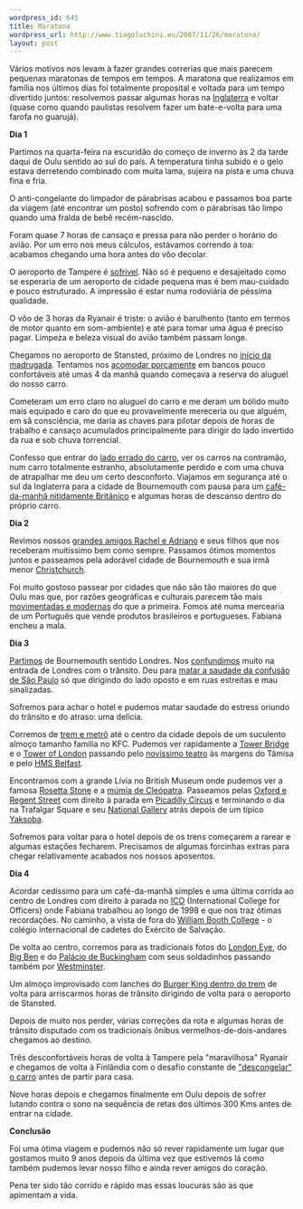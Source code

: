 ```yaml
--- 
wordpress_id: 645
title: Maratona
wordpress_url: http://www.tiagoluchini.eu/2007/11/26/maratona/
layout: post
---
```

Vários motivos nos levam à fazer grandes correrias que mais parecem pequenas maratonas de tempos em tempos. A maratona que realizamos em família nos últimos dias foi totalmente proposital e voltada para um tempo divertido juntos: resolvemos passar algumas horas na <a href="http://picasaweb.google.com/tiagoluchini/Londres22Nov07" target="_blank">Inglaterra</a> e voltar (quase como quando paulistas resolvem fazer um bate-e-volta para uma farofa no guarujá).

<strong>Dia 1</strong>

Partimos na quarta-feira na escuridão do começo de inverno às 2 da tarde daqui de Oulu sentido ao sul do país. A temperatura tinha subido e o gelo estava derretendo combinado com muita lama, sujeira na pista e uma chuva fina e fria.

O anti-congelante do limpador de párabrisas acabou e passamos boa parte da viagem (até encontrar um posto) sofrendo com o párabrisas tão limpo quando uma fralda de bebê recém-nascido.

Foram quase 7 horas de cansaço e pressa para não perder o horário do avião. Por um erro nos meus cálculos, estávamos correndo à toa: acabamos chegando uma hora antes do vôo decolar.

O aeroporto de Tampere é <a href="http://picasaweb.google.com/tiagoluchini/Londres22Nov07/photo#5136867646220804866" target="_blank">sofrível</a>. Não só é pequeno e desajeitado como se esperaria de um aeroporto de cidade pequena mas é bem mau-cuidado e pouco estruturado. A impressão é estar numa rodoviária de péssima qualidade.

O vôo de 3 horas da Ryanair é triste: o avião é barulhento (tanto em termos de motor quanto em som-ambiente) e até para tomar uma água é preciso pagar. Limpeza e beleza visual do avião também passam longe.

Chegamos no aeroporto de Stansted, próximo de Londres no <a href="http://picasaweb.google.com/tiagoluchini/Londres22Nov07/photo#5136867714940281650" target="_blank">início da madrugada</a>. Tentamos nos <a href="http://picasaweb.google.com/tiagoluchini/Londres22Nov07/photo#5136867809429562210" target="_blank">acomodar porcamente</a> em bancos pouco confortáveis até umas 4 da manhã quando começava a reserva do aluguel do nosso carro.

Cometeram um erro claro no aluguel do carro e me deram um bólido muito mais equipado e caro do que eu provavelmente mereceria ou que alguém, em sã consciência, me daria as chaves para pilotar depois de horas de trabalho e cansaço acumulados principalmente para dirigir do lado invertido da rua e sob chuva torrencial.

Confesso que entrar do <a href="http://picasaweb.google.com/tiagoluchini/Londres22Nov07/photo#5136869067854980402" target="_blank">lado errado do carro</a>, ver os carros na contramão, num carro totalmente estranho, absolutamente perdido e com uma chuva de atrapalhar me deu um certo desconforto. Viajamos em segurança até o sul da Inglaterra para a cidade de Bournemouth com pausa para um <a href="http://picasaweb.google.com/tiagoluchini/Londres22Nov07/photo#5136867895328908178" target="_blank">café-da-manhã nitidamente Britânico</a> e algumas horas de descanso dentro do próprio carro.

<strong>Dia 2</strong>

Revimos nossos <a href="http://picasaweb.google.com/tiagoluchini/Londres22Nov07/photo#5136868887466353858" target="_blank">grandes amigos Rachel e Adriano</a> e seus filhos que nos receberam muitíssimo bem como sempre. Passamos ótimos momentos juntos e passeamos pela adorável cidade de Bournemouth e sua irmã menor <a href="http://picasaweb.google.com/tiagoluchini/Londres22Nov07/photo#5136868354890409010" target="_blank">Christchurch</a>.

Foi muito gostoso passear por cidades que não são tão maiores do que Oulu mas que, por razões geográficas e culturais parecem tão mais <a href="http://picasaweb.google.com/tiagoluchini/Londres22Nov07/photo#5136868488034395234" target="_blank">movimentadas e modernas</a> do que a primeira. Fomos até numa mercearia de um Português que vende produtos brasileiros e portugueses. Fabiana encheu a mala.

<strong>Dia 3</strong>

<a href="http://picasaweb.google.com/tiagoluchini/Londres22Nov07/photo#5136869127984522594" target="_blank">Partimos</a> de Bournemouth sentido Londres. Nos <a href="http://picasaweb.google.com/tiagoluchini/Londres22Nov07/photo#5136869145164391794" target="_blank">confundimos</a> muito na entrada de Londres com o trânsito. Deu para <a href="http://picasaweb.google.com/tiagoluchini/Londres22Nov07/photo#5136872770116791842" target="_blank">matar a saudade da confusão de São Paulo</a> só que dirigindo do lado oposto e em ruas estreitas e mau sinalizadas.

Sofremos para achar o hotel e pudemos matar saudade do estress oriundo do trânsito e do atraso: uma delícia.

Corremos de <a href="http://picasaweb.google.com/tiagoluchini/Londres22Nov07/photo#5136869243948639650" target="_blank">trem e metrô</a> até o centro da cidade depois de um suculento almoço tamanho família no KFC. Pudemos ver rapidamente a <a href="http://picasaweb.google.com/tiagoluchini/Londres22Nov07/photo#5136869600430925426" target="_blank">Tower Bridge</a> e o <a href="http://picasaweb.google.com/tiagoluchini/Londres22Nov07/photo#5136870017042753394" target="_blank">Tower of London</a> passando pelo <a href="http://picasaweb.google.com/tiagoluchini/Londres22Nov07/photo#5136869445812102674" target="_blank">novíssimo teatro</a> às margens do Tâmisa e pelo <a href="http://picasaweb.google.com/tiagoluchini/Londres22Nov07/photo#5136869415747331586" target="_blank">HMS Belfast</a>.

Encontramos com a grande Lívia no British Museum onde pudemos ver a famosa <a href="http://picasaweb.google.com/tiagoluchini/Londres22Nov07/photo#5136870433654581378" target="_blank">Rosetta Stone</a> e a <a href="http://picasaweb.google.com/tiagoluchini/Londres22Nov07/photo#5136870725712357682" target="_blank">múmia de Cleópatra</a>. Passeamos pelas <a href="http://picasaweb.google.com/tiagoluchini/Londres22Nov07/photo#5136871150914120242" target="_blank">Oxford e Regent Street</a> com direito à parada em <a href="http://picasaweb.google.com/tiagoluchini/Londres22Nov07/photo#5136871266878237298" target="_blank">Picadilly Circus</a> e terminando o dia na Trafalgar Square e seu <a href="http://picasaweb.google.com/tiagoluchini/Londres22Nov07/photo#5136871666310196082" target="_blank">National Gallery</a> atrás depois de um típico <a href="http://picasaweb.google.com/tiagoluchini/Londres22Nov07/photo#5136871649130326882" target="_blank">Yaksoba</a>.

Sofremos para voltar para o hotel depois de os trens começarem a rarear e algumas estações fecharem. Precisamos de algumas forcinhas extras para chegar relativamente acabados nos nossos aposentos.

<strong>Dia 4</strong>

Acordar cedíssimo para um café-da-manhã simples e uma última corrida ao centro de Londres com direito à parada no <a href="http://picasaweb.google.com/tiagoluchini/Londres22Nov07/photo#5136871966957906978" target="_blank">ICO</a> (International College for Officers) onde Fabiana trabalhou ao longo de 1998 e que nos traz ótimas recordações. No caminho, a vista de fora do <a href="http://picasaweb.google.com/tiagoluchini/Londres22Nov07/photo#5136872001317645362" target="_blank">William Booth College</a> - o colégio internacional de cadetes do Exército de Salvação.

De volta ao centro, corremos para as tradicionais fotos do <a href="http://picasaweb.google.com/tiagoluchini/Londres22Nov07/photo#5136872044267318354" target="_blank">London Eye</a>, do <a href="http://picasaweb.google.com/tiagoluchini/Londres22Nov07/photo#5136872082922024066" target="_blank">Big Ben</a> e do <a href="http://picasaweb.google.com/tiagoluchini/Londres22Nov07/photo#5136872581138230674" target="_blank">Palácio de Buckingham</a> com seus soldadinhos passando também por <a href="http://picasaweb.google.com/tiagoluchini/Londres22Nov07/photo#5136872443699277122" target="_blank">Westminster</a>.

Um almoço improvisado com lanches do <a href="http://picasaweb.google.com/tiagoluchini/Londres22Nov07/photo#5136872684217445858" target="_blank">Burger King dentro do trem</a> de volta para arriscarmos horas de trânsito dirigindo de volta para o aeroporto de Stansted.

Depois de muito nos perder, várias correções da rota e algumas horas de trânsito disputado com os tradicionais ônibus vermelhos-de-dois-andares chegamos ao destino.

Três desconfortáveis horas de volta à Tampere pela "maravilhosa" Ryanair e chegamos de volta à Finlândia com o desafio constante de <a href="http://picasaweb.google.com/tiagoluchini/Londres22Nov07/photo#5136875158118608530" target="_blank">"descongelar" o carro</a> antes de partir para casa.

Nove horas depois e chegamos finalmente em Oulu depois de sofrer lutando contra o sono na sequência de retas dos últimos 300 Kms antes de entrar na cidade.

<strong>Conclusão</strong>

Foi uma ótima viagem e pudemos não só rever rapidamente um lugar que gostamos muito 9 anos depois da última vez que estivemos lá como também pudemos levar nosso filho e ainda rever amigos do coração.

Pena ter sido tão corrido e rápido mas essas loucuras são as que apimentam a vida.
